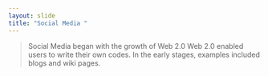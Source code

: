 ```yaml
---
layout: slide
title: "Social Media "
---
```

> Social Media began with the growth of Web 2.0
> Web 2.0 enabled users to write their own codes. In the early stages, examples included blogs and wiki pages.
